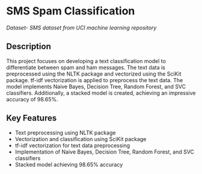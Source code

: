 # SMS Spam Classification #
*Dataset- SMS dataset from UCI machine learning repository*

## Description ##
This project focuses on developing a text classification model to differentiate between spam and ham messages. The text data is preprocessed using the NLTK package and vectorized using the SciKit package. tf-idf vectorization is applied to preprocess the text data. The model implements Naive Bayes, Decision Tree, Random Forest, and SVC classifiers. Additionally, a stacked model is created, achieving an impressive accuracy of 98.65%.

## Key Features ##
* Text preprocessing using NLTK package
* Vectorization and classification using SciKit package
* tf-idf vectorization for text data preprocessing
* Implementation of Naive Bayes, Decision Tree, Random Forest, and SVC classifiers
* Stacked model achieving 98.65% accuracy
